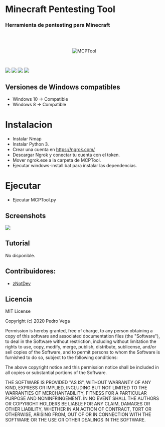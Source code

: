 # Minecraft Pentesting Tool
<h3> Herramienta de pentesting para Minecraft </h3>
<br/>
</br>
<p align="center">
<img src="https://github.com/wrrulos/MCPTool/blob/main/images/MCPTool.png" title="MCPTool">
</p>
<br/>

<img src="https://imgur.com/4NzFbFQ.jpg"> <img src="https://imgur.com/l2vHvj8.jpg"> <img src="https://imgur.com/mCapHNr.jpg"> <img src="https://imgur.com/4mZdxc8.jpg"> 
<br/>

## Versiones de Windows compatibles  

* Windows 10 -> Compatible
* Windows 8 -> Compatible 

# Instalacion 

* Instalar Nmap
* Instalar Python 3.
* Crear una cuenta en https://ngrok.com/
* Descargar Ngrok y conectar tu cuenta con el token.
* Mover ngrok.exe a la carpeta de MCPTool.
* Ejecutar windows-install.bat para instalar las dependencias.

# Ejecutar

* Ejecutar MCPTool.py


## Screenshots

<img src="https://github.com/wrrulos/MCPTool/blob/main/images/2.PNG">

## Tutorial 

<p> No disponible.</p>

## Contribuidores: 

- <a href="https://github.com/wrrulos/MCPTool/"> zNotDev </a>

## Licencia 

MIT License

Copyright (c) 2020 Pedro Vega

Permission is hereby granted, free of charge, to any person obtaining a copy
of this software and associated documentation files (the "Software"), to deal
in the Software without restriction, including without limitation the rights
to use, copy, modify, merge, publish, distribute, sublicense, and/or sell
copies of the Software, and to permit persons to whom the Software is
furnished to do so, subject to the following conditions:

The above copyright notice and this permission notice shall be included in all
copies or substantial portions of the Software.

THE SOFTWARE IS PROVIDED "AS IS", WITHOUT WARRANTY OF ANY KIND, EXPRESS OR
IMPLIED, INCLUDING BUT NOT LIMITED TO THE WARRANTIES OF MERCHANTABILITY,
FITNESS FOR A PARTICULAR PURPOSE AND NONINFRINGEMENT. IN NO EVENT SHALL THE
AUTHORS OR COPYRIGHT HOLDERS BE LIABLE FOR ANY CLAIM, DAMAGES OR OTHER
LIABILITY, WHETHER IN AN ACTION OF CONTRACT, TORT OR OTHERWISE, ARISING FROM,
OUT OF OR IN CONNECTION WITH THE SOFTWARE OR THE USE OR OTHER DEALINGS IN THE
SOFTWARE.

 
